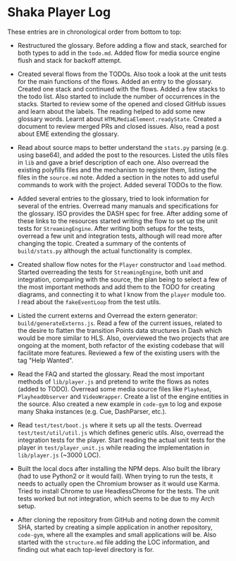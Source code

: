 # Shaka Player Log

These entries are in chronological order from bottom to top:

- Restructured the glossary. Before adding a flow and stack, searched for both types to add in the `todo.md`. Added flow for media source engine flush and stack for backoff attempt.

- Created several flows from the TODOs. Also took a look at the unit tests for the main functions of the flows. Added an entry to the glossary. Created one stack and continued with the flows. Added a few stacks to the todo list. Also started to include the number of occurrences in the stacks. Started to review some of the opened and closed GitHub issues and learn about the labels. The reading helped to add some new glossary words. Learnt about `HTMLMediaElement.readyState`. Created a document to review merged PRs and closed issues. Also, read a post about EME extending the glossary.

- Read about source maps to better understand the `stats.py` parsing (e.g. using base64), and added the post to the resources. Listed the utils files in `lib` and gave a brief description of each one. Also overread the existing polyfills files and the mechanism to register them, listing the files in the `source.md` note. Added a section in the notes to add useful commands to work with the project. Added several TODOs to the flow.

- Added several entries to the glossary, tried to look information for several of the entries. Overread many manuals and specifications for the glossary. ISO provides the DASH spec for free. After adding some of these links to the resources started writing the flow to set up the unit tests for `StreamingEngine`. After writing both setups for the tests, overread a few unit and integration tests, although will read more after changing the topic. Created a summary of the contents of `build/stats.py` although the actual functionality is complex.

- Created shallow flow notes for the `Player` constructor and `load` method. Started overreading the tests for `StreamingEngine`, both unit and integration, comparing with the source, the plan being to select a few of the most important methods and add them to the TODO for creating diagrams, and connecting it to what I know from the `player` module too. I read about the `fakeEventLoop` from the test utils.

- Listed the current externs and Overread the extern generator: `build/generateExterns.js`. Read a few of the current issues, related to the desire to flatten the transition Points data structures in Dash which would be more similar to HLS. Also, overviewed the two projects that are ongoing at the moment, both refactor of the existing codebase that will facilitate more features. Reviewed a few of the existing users with the tag "Help Wanted".

- Read the FAQ and started the glossary. Read the most important methods of `lib/player.js` and pretend to write the flows as notes (added to TODO). Overread some media source files like `Playhead`, `PlayheadObserver` and `VideoWrapper`. Create a list of the engine entities in the source. Also created a new example in `code-gym` to log and expose many Shaka instances (e.g. Cue, DashParser, etc.).

- Read `test/test/boot.js` where it sets up all the tests. Overread `test/test/util/util.js` which defines generic utils. Also, overread the integration tests for the player. Start reading the actual unit tests for the player in `test/player_unit.js` while reading the implementation in `lib/player.js` (~3000 LOC).

- Built the local docs after installing the NPM deps. Also built the library (had to use Python2 or it would fail). When trying to run the tests, it needs to actually open the Chromium browser as it would use Karma. Tried to install Chrome to use HeadlessChrome for the tests. The unit tests worked but not integration, which seems to be due to my Arch setup.

- After cloning the repository from GitHub and noting down the commit SHA, started by creating a simple application in another repository, `code-gym`, where all the examples and small applications will be. Also started with the `structure.md` file adding the LOC information, and finding out what each top-level directory is for.
